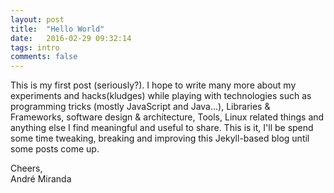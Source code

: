 ```yaml
---
layout: post
title:  "Hello World"
date:   2016-02-29 09:32:14
tags: intro
comments: false
---
```

This is my first post (seriously?). I hope to write many more about my experiments and hacks(kludges)
while playing with technologies such as programming tricks (mostly JavaScript and Java...),  Libraries & Frameworks, software design & architecture, Tools, Linux related things and anything else I find meaningful and useful to share.
This is it, I'll be spend some time tweaking, breaking and improving this Jekyll-based blog until some posts come up.

Cheers,<br>
André Miranda
